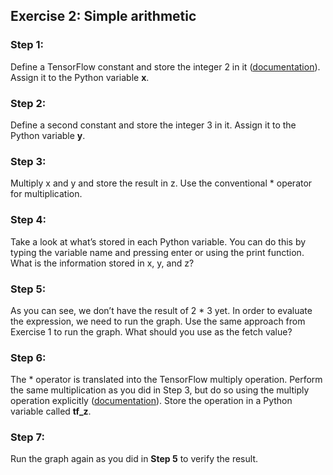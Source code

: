 ## Exercise 2: Simple arithmetic

### Step 1:
Define a TensorFlow constant and store the integer 2 in it ([documentation](https://www.tensorflow.org/versions/r0.10/api_docs/python/constant_op/constant_value_tensors#constant)). Assign it to the Python variable **x**.

### Step 2:
Define a second constant and store the integer 3 in it. Assign it to the Python variable **y**.

### Step 3:
Multiply x and y and store the result in z. Use the conventional * operator for multiplication.

### Step 4:
Take a look at what’s stored in each Python variable. You can do this by typing the variable name and pressing enter or using the print function. What is the information stored in x, y, and z?

### Step 5:
As you can see, we don’t have the result of 2 * 3 yet. In order to evaluate the expression, we need to run the graph. Use the same approach from Exercise 1 to run the graph. What should you use as the fetch value?

### Step 6:
The * operator is translated into the TensorFlow multiply operation. Perform the same multiplication as you did in Step 3, but do so using the multiply operation explicitly ([documentation](https://www.tensorflow.org/api_docs/python/tf/multiply)). Store the operation in a Python variable called **tf_z**.

### Step 7:
Run the graph again as you did in **Step 5** to verify the result.